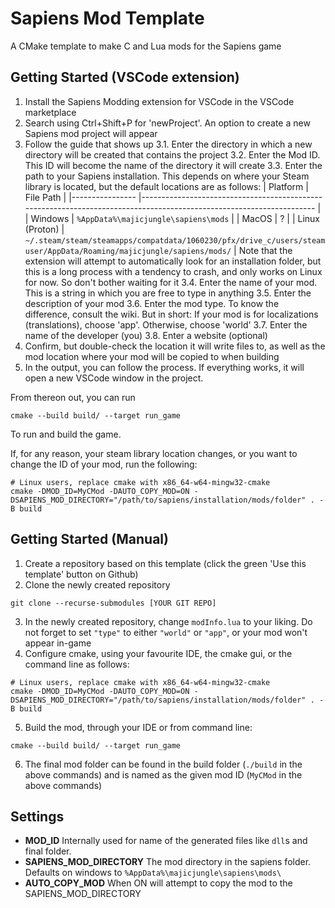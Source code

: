 # Sapiens Mod Template
A CMake template to make C and Lua mods for the Sapiens game

## Getting Started (VSCode extension)

1. Install the Sapiens Modding extension for VSCode in the VSCode marketplace
2. Search using Ctrl+Shift+P for 'newProject'. An option to create a new Sapiens mod project will appear
3. Follow the guide that shows up
    3.1. Enter the directory in which a new directory will be created that contains the project
    3.2. Enter the Mod ID. This ID will become the name of the directory it will create
    3.3. Enter the path to your Sapiens installation. This depends on where your Steam library is located, but the default locations are as follows:
        | Platform       	| File Path                                                                                                           	|
        |----------------	|---------------------------------------------------------------------------------------------------------------------	|
        | Windows        	| `%AppData%\majicjungle\sapiens\mods`                                                                                	|
        | MacOS          	| ?                                                                                                                   	|
        | Linux (Proton) 	| `~/.steam/steam/steamapps/compatdata/1060230/pfx/drive_c/users/steamuser/AppData/Roaming/majicjungle/sapiens/mods/` 	|
        Note that the extension will attempt to automatically look for an installation folder, but this is a long process with a tendency to crash, and only works on Linux for now. So don't bother waiting for it
    3.4. Enter the name of your mod. This is a string in which you are free to type in anything
    3.5. Enter the description of your mod
    3.6. Enter the mod type. To know the difference, consult the wiki. But in short: If your mod is for localizations (translations), choose 'app'. Otherwise, choose 'world'
    3.7. Enter the name of the developer (you)
    3.8. Enter a website (optional)
4. Confirm, but double-check the location it will write files to, as well as the mod location where your mod will be copied to when building
5. In the output, you can follow the process. If everything works, it will open a new VSCode window in the project.

From thereon out, you can run
```
cmake --build build/ --target run_game
```
To run and build the game.

If, for any reason, your steam library location changes, or you want to change the ID of your mod, run the following:
```
# Linux users, replace cmake with x86_64-w64-mingw32-cmake
cmake -DMOD_ID=MyCMod -DAUTO_COPY_MOD=ON -DSAPIENS_MOD_DIRECTORY="/path/to/sapiens/installation/mods/folder" . -B build
```


## Getting Started (Manual)

1. Create a repository based on this template (click the green 'Use this template' button on Github)
2. Clone the newly created repository 
```
git clone --recurse-submodules [YOUR GIT REPO]
```
3. In the newly created repository, change `modInfo.lua` to your liking. Do not forget to set `"type"` to either `"world"` or `"app"`, or your mod won't appear in-game
4. Configure cmake, using your favourite IDE, the cmake gui, or the command line as follows:
```
# Linux users, replace cmake with x86_64-w64-mingw32-cmake
cmake -DMOD_ID=MyCMod -DAUTO_COPY_MOD=ON -DSAPIENS_MOD_DIRECTORY="/path/to/sapiens/installation/mods/folder" . -B build
```
5. Build the mod, through your IDE or from command line:
```
cmake --build build/ --target run_game
```
6. The final mod folder can be found in the build folder (`./build` in the above commands) and is named as the given mod ID (`MyCMod` in the above commands)

## Settings

- **MOD_ID** Internally used for name of the generated files like `dll`s and final folder.
- **SAPIENS_MOD_DIRECTORY** The mod directory in the sapiens folder. Defaults on windows to `%AppData%\majicjungle\sapiens\mods\`
- **AUTO_COPY_MOD** When ON will attempt to copy the mod to the SAPIENS_MOD_DIRECTORY
